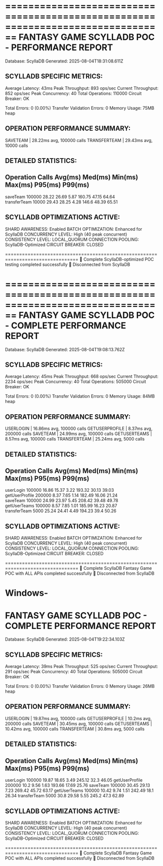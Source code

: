 ================================================================================
FANTASY GAME SCYLLADB POC - PERFORMANCE REPORT
================================================================================
Database: ScyllaDB
Generated: 2025-08-04T18:31:08.611Z

SCYLLADB SPECIFIC METRICS:
-----------------------------------
Average Latency: 43ms
Peak Throughput: 893 ops/sec
Current Throughput: 852 ops/sec
Peak Concurrency: 40
Total Operations: 110000
Circuit Breaker: OK

Total Errors: 0 (0.00%)
Transfer Validation Errors: 0
Memory Usage: 75MB heap

OPERATION PERFORMANCE SUMMARY:
--------------------------------------------------
SAVETEAM             | 28.22ms avg, 100000 calls
TRANSFERTEAM         | 29.43ms avg, 10000 calls

DETAILED STATISTICS:
--------------------------------------------------------------------------------
Operation       Calls    Avg(ms)  Med(ms)  Min(ms)  Max(ms)  P95(ms)  P99(ms)
--------------------------------------------------------------------------------
saveTeam        100000   28.22    26.69    5.87     160.75   47.15    64.64   
transferTeam    10000    29.43    28.25    4.28     146.6    48.39    65.51   

SCYLLADB OPTIMIZATIONS ACTIVE:
----------------------------------------
SHARD AWARENESS: Enabled
BATCH OPTIMIZATION: Enhanced for ScyllaDB
CONCURRENCY LEVEL: High (40 peak concurrent)
CONSISTENCY LEVEL: LOCAL_QUORUM
CONNECTION POOLING: ScyllaDB-Optimized
CIRCUIT BREAKER: CLOSED

================================================================================
🎉 Complete ScyllaDB-optimized POC testing completed successfully
🔌 Disconnected from ScyllaDB

================================================================================
FANTASY GAME SCYLLADB POC - COMPLETE PERFORMANCE REPORT
================================================================================
Database: ScyllaDB
Generated: 2025-08-04T19:08:13.762Z

SCYLLADB SPECIFIC METRICS:
-----------------------------------
Average Latency: 45ms
Peak Throughput: 668 ops/sec
Current Throughput: 2234 ops/sec
Peak Concurrency: 40
Total Operations: 505000
Circuit Breaker: OK

Total Errors: 0 (0.00%)
Transfer Validation Errors: 0
Memory Usage: 84MB heap

OPERATION PERFORMANCE SUMMARY:
--------------------------------------------------
USERLOGIN            | 16.86ms avg, 100000 calls
GETUSERPROFILE       | 8.37ms avg, 200000 calls
SAVETEAM             | 24.99ms avg, 100000 calls
GETUSERTEAMS         | 8.57ms avg, 100000 calls
TRANSFERTEAM         | 25.24ms avg, 5000 calls

DETAILED STATISTICS:
--------------------------------------------------------------------------------
Operation       Calls    Avg(ms)  Med(ms)  Min(ms)  Max(ms)  P95(ms)  P99(ms)
--------------------------------------------------------------------------------
userLogin       100000   16.86    15.37    3.22     193.32   30.13    39.03   
getUserProfile  200000   8.37     7.65     1.14     182.49   16.06    21.24   
saveTeam        100000   24.99    23.97    5.45     208.42   39.48    49.78   
getUserTeams    100000   8.57     7.85     1.01     185.99   16.23    20.87   
transferTeam    5000     25.24    24.41    4.49     194.23   39.4     50.26   

SCYLLADB OPTIMIZATIONS ACTIVE:
----------------------------------------
SHARD AWARENESS: Enabled
BATCH OPTIMIZATION: Enhanced for ScyllaDB
CONCURRENCY LEVEL: High (40 peak concurrent)
CONSISTENCY LEVEL: LOCAL_QUORUM
CONNECTION POOLING: ScyllaDB-Optimized
CIRCUIT BREAKER: CLOSED

================================================================================
🎉 Complete ScyllaDB Fantasy Game POC with ALL APIs completed successfully
🔌 Disconnected from ScyllaDB

Windows-
================================================================================
FANTASY GAME SCYLLADB POC - COMPLETE PERFORMANCE REPORT
================================================================================
Database: ScyllaDB
Generated: 2025-08-04T19:22:34.103Z

SCYLLADB SPECIFIC METRICS:
-----------------------------------
Average Latency: 39ms
Peak Throughput: 525 ops/sec
Current Throughput: 291 ops/sec
Peak Concurrency: 40
Total Operations: 505000
Circuit Breaker: OK

Total Errors: 0 (0.00%)
Transfer Validation Errors: 0
Memory Usage: 26MB heap

OPERATION PERFORMANCE SUMMARY:
--------------------------------------------------
USERLOGIN            | 19.87ms avg, 100000 calls
GETUSERPROFILE       | 10.2ms avg, 200000 calls
SAVETEAM             | 30.45ms avg, 100000 calls
GETUSERTEAMS         | 10.42ms avg, 100000 calls
TRANSFERTEAM         | 30.8ms avg, 5000 calls

DETAILED STATISTICS:
--------------------------------------------------------------------------------
Operation       Calls    Avg(ms)  Med(ms)  Min(ms)  Max(ms)  P95(ms)  P99(ms)
--------------------------------------------------------------------------------
userLogin       100000   19.87    18.65    3.49     245.12   32.3     46.05
getUserProfile  200000   10.2     9.56     1.63     193.66   17.69    25.76
saveTeam        100000   30.45    29.13    7.23     269.42   45.72    63.17
getUserTeams    100000   10.42    9.74     1.51     242.49   18.1     26.34
transferTeam    5000     30.8     29.58    5.55     245.2    47.3     62.89

SCYLLADB OPTIMIZATIONS ACTIVE:
----------------------------------------
SHARD AWARENESS: Enabled
BATCH OPTIMIZATION: Enhanced for ScyllaDB
CONCURRENCY LEVEL: High (40 peak concurrent)
CONSISTENCY LEVEL: LOCAL_QUORUM
CONNECTION POOLING: ScyllaDB-Optimized
CIRCUIT BREAKER: CLOSED

================================================================================
🎉 Complete ScyllaDB Fantasy Game POC with ALL APIs completed successfully
🔌 Disconnected from ScyllaDB